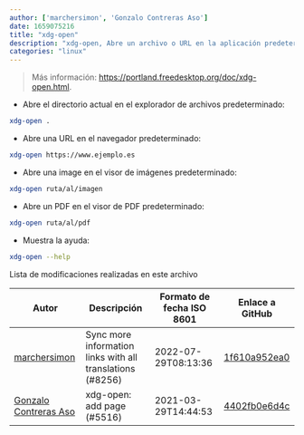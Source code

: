 ```yaml
---
author: ['marchersimon', 'Gonzalo Contreras Aso']
date: 1659075216
title: "xdg-open"
description: "xdg-open, Abre un archivo o URL en la aplicación predeterminada del usuario."
categories: "linux"
---
```

> Más información: <https://portland.freedesktop.org/doc/xdg-open.html>.

- Abre el directorio actual en el explorador de archivos predeterminado:

```bash
xdg-open .
```

- Abre una URL en el navegador predeterminado:

```bash
xdg-open https://www.ejemplo.es
```

- Abre una image en el visor de imágenes predeterminado:

```bash
xdg-open ruta/al/imagen
```

- Abre un PDF en el visor de PDF predeterminado:

```bash
xdg-open ruta/al/pdf
```

- Muestra la ayuda:

```bash
xdg-open --help
```
Lista de modificaciones realizadas en este archivo


Autor | Descripción | Formato de fecha ISO 8601 | Enlace a GitHub
------|-----|-----|-----
[marchersimon](mailto:50295997+marchersimon@users.noreply.github.com) | Sync more information links with all translations (#8256) | 2022-07-29T08:13:36 | [1f610a952ea0](https://github.com/tldr-pages/tldr/commit/1f610a952ea0d53e0a1bdbd1246ef81f24db2f3f)
[Gonzalo Contreras Aso](mailto:61254163+goznalo-git@users.noreply.github.com) | xdg-open: add page (#5516) | 2021-03-29T14:44:53 | [4402fb0e6d4c](https://github.com/tldr-pages/tldr/commit/4402fb0e6d4c5823ccf5111b77ac9ed9b771eebc)

